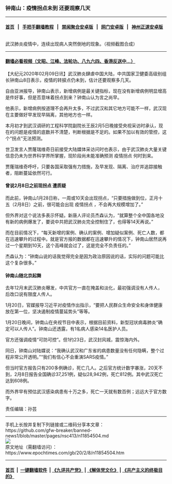 ### 钟南山：疫情拐点未到 还要观察几天
------------------------

#### [首页](https://github.com/gfw-breaker/banned-news1/blob/master/README.md) &nbsp;&nbsp;|&nbsp;&nbsp; [手把手翻墙教程](https://github.com/gfw-breaker/guides/wiki) &nbsp;&nbsp;|&nbsp;&nbsp; [禁闻聚合安卓版](https://github.com/gfw-breaker/bn-android) &nbsp;&nbsp;|&nbsp;&nbsp; [网门安卓版](https://github.com/oGate2/oGate) &nbsp;&nbsp;|&nbsp;&nbsp; [神州正道安卓版](https://github.com/SzzdOgate/update) 



<div><img alt="" class="aligncenter wp-post-image" src="https://i.epochtimes.com/assets/uploads/2020/01/222-600x400.jpg"/>
<div class="red16 caption">
 <p>
  武汉肺炎疫情中，连续出现病人突然倒地的现象。（视频截图合成）
 </p>
</div>
</div><hr/>

#### [翻墙必看视频（文昭、江峰、法轮功、八九六四、香港反送中...）](http://167.172.214.107/home.html)

<div><p>
 【大纪元2020年02月09日讯】武汉肺炎肆虐中国大陆，中共国家卫健委高级别组长钟南山8日表示，疫情的转捩点仍未到，估计还要观察多几天。
</p>
<p>
 自由亚洲报导，钟南山表示，新增病例是最关键指标，现在没有新增病例明显增高是件好事，但是否意味着拐点到来？钟南山认为言之尚早。
</p>
<p>
 他表示，新增病例按道理不会再升太多，不过武汉和其它地方可能不一样，武汉现在主要做好早发现早隔离，其他地方也一样。
</p>
<p>
 本月初才到武汉调研的工程科学院副院长王辰2月5日晚接受央视采访时承认，现在的问题是疫情的底数并不清楚，判断根据是不足的。如果不加以有效的管控，这个“拐点”无法预测。
</p>
<p>
 世卫发言人贾蕯瑞维奇日前接受大陆媒体采访问时也表示，由于武汉肺炎大量关键信息仍未为世界科学界所掌握，现阶段尚未能准确预测
 <ok href="https://www.epochtimes.com/gb/tag/%E7%96%AB%E6%83%85%E6%8B%90%E7%82%B9.html">
  疫情拐点
 </ok>
 何时到来。
</p>
<p>
 贾蕯瑞维奇呼吁，只要各国采取强有力措施，及早发现、隔离、治疗并追踪接触者，阻断蔓延依然可行。
</p>
<h4>
 曾说2月8日之前现拐点 遭质疑
</h4>
<p>
 而此前，钟南山1月28日称，一周或10天会出现拐点，“只要措施做到位，正月十五（2月8日）之前，很可能会出现
 <ok href="https://www.epochtimes.com/gb/tag/%E7%96%AB%E6%83%85%E6%8B%90%E7%82%B9.html">
  疫情拐点
 </ok>
 ，不会再大规模增加了。”
</p>
<p>
 但外界对这个说法多表示怀疑。新唐人评论员杰森认为，“就算整个全中国各地没有新的病例爆发了，要说中共把武汉肺炎完全控制住了，也得等14天再说。”
</p>
<p>
 而在目前情况下，“每天新增的案例、确认的案例、增加疑似案例、死亡人数，都在迅速攀升的过程中。就是官方报的数据都在迅速攀升的情况下，钟南山居然说再过一个星期到10天，这个高峰就会过了，这是完全不负责任的。”
</p>
<p>
 杰森认为：“钟南山说的话我觉得完全是因为政治原因说的话，实际的问题可能比这个复杂很多。”
</p>
<h4>
 钟南山随北京起舞
</h4>
<p>
 去年12月末武汉肺炎曝发，中共官方一直在掩盖和淡化，最初强调没有人传人，后改口说有限度人传人。
</p>
<p>
 1月20日，官媒报导习近平对疫情作出指示，“要把人民群众生命安全和身体健康放在第一位，坚决遏制疫情蔓延势头”等等。
</p>
<p>
 1月20日晚间，钟南山在央视节目中表示，根据目前资料，新型冠状病毒肺炎“确定可以人传人”。钟南山还透露，有1名病人感染14名医护人员。
</p>
<p>
 官方还强调疫情“可防可控”。但1约23日，武汉封风城，震惊海内外。
</p>
<p>
 同日，钟南山对陆媒说：“我确认武汉和广东省的病患数量没有任何隐瞒，整个过程非常公开透明。”“我们有信心不会重演SARS疫情。”
</p>
<p>
 但当时官方报告只有200多例确诊，死亡几人。之后官方统计数字暴涨，20天不到，2月8日报告全国确诊37,251例，疑似28,942例，死亡812例。其中武汉死亡达到608例。
</p>
<p>
 而外界早有预估武汉感染病患有十万之多，死亡一天就有数百例；远远大于官方数字。
</p>
<p>
 责任编辑：孙芸
</p>
</div>
<hr/>
手机上长按并复制下列链接或二维码分享本文章：<br/>
https://github.com/gfw-breaker/banned-news1/blob/master/pages/nsc413/n11854504.md <br/>
<a href='https://github.com/gfw-breaker/banned-news1/blob/master/pages/nsc413/n11854504.md'><img src='https://github.com/gfw-breaker/banned-news1/blob/master/pages/nsc413/n11854504.md.png'/></a> <br/>
原文地址（需翻墙访问）：https://www.epochtimes.com/gb/20/2/8/n11854504.htm


------------------------
#### [首页](https://github.com/gfw-breaker/banned-news1/blob/master/README.md) &nbsp;|&nbsp; [一键翻墙软件](https://github.com/gfw-breaker/nogfw/blob/master/README.md) &nbsp;| [《九评共产党》](https://github.com/gfw-breaker/9ping.md/blob/master/README.md#九评之一评共产党是什么) | [《解体党文化》](https://github.com/gfw-breaker/jtdwh.md/blob/master/README.md) | [《共产主义的终极目的》](https://github.com/gfw-breaker/gczydzjmd.md/blob/master/README.md)


<img src='http://gfw-breaker.win/banned-news/pages/nsc413/n11854504.md' width='0px' height='0px'/>